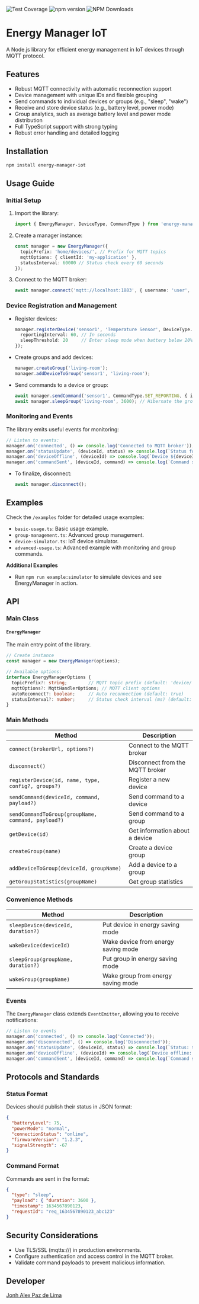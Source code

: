 <!-- Badges -->
![Test Coverage](https://img.shields.io/badge/coverage-85.15%25-brightgreen)
![npm version](https://img.shields.io/npm/v/energy-manager-iot)
![NPM Downloads](https://img.shields.io/npm/dw/energy-manager-iot)

# Energy Manager IoT

A Node.js library for efficient energy management in IoT devices through MQTT protocol.

## Features

- Robust MQTT connectivity with automatic reconnection support
- Device management with unique IDs and flexible grouping
- Send commands to individual devices or groups (e.g., "sleep", "wake")
- Receive and store device status (e.g., battery level, power mode)
- Group analytics, such as average battery level and power mode distribution
- Full TypeScript support with strong typing
- Robust error handling and detailed logging

## Installation

```bash
npm install energy-manager-iot
```

## Usage Guide

### Initial Setup
1. Import the library:
   ```typescript
   import { EnergyManager, DeviceType, CommandType } from 'energy-manager-iot';
   ```
2. Create a manager instance:
   ```typescript
   const manager = new EnergyManager({
     topicPrefix: 'home/devices/', // Prefix for MQTT topics
     mqttOptions: { clientId: 'my-application' },
     statusInterval: 60000 // Status check every 60 seconds
   });
   ```
3. Connect to the MQTT broker:
   ```typescript
   await manager.connect('mqtt://localhost:1883', { username: 'user', password: 'password' });
   ```

### Device Registration and Management
- Register devices:
   ```typescript
   manager.registerDevice('sensor1', 'Temperature Sensor', DeviceType.SENSOR, {
     reportingInterval: 60, // In seconds
     sleepThreshold: 20     // Enter sleep mode when battery below 20%
   });
   ```
- Create groups and add devices:
   ```typescript
   manager.createGroup('living-room');
   manager.addDeviceToGroup('sensor1', 'living-room');
   ```
- Send commands to a device or group:
   ```typescript
   await manager.sendCommand('sensor1', CommandType.SET_REPORTING, { interval: 300 });
   await manager.sleepGroup('living-room', 3600); // Hibernate the group for 1 hour
   ```

### Monitoring and Events
The library emits useful events for monitoring:
   ```typescript
   // Listen to events:
   manager.on('connected', () => console.log('Connected to MQTT broker'));
   manager.on('statusUpdate', (deviceId, status) => console.log(`Status for ${deviceId}:`, status));
   manager.on('deviceOffline', (deviceId) => console.log(`Device ${deviceId} went offline`));
   manager.on('commandSent', (deviceId, command) => console.log(`Command sent to ${deviceId}:`, command));
   ```
- To finalize, disconnect:
   ```typescript
   await manager.disconnect();
   ```

## Examples

Check the `/examples` folder for detailed usage examples:
- `basic-usage.ts`: Basic usage example.
- `group-management.ts`: Advanced group management.
- `device-simulator.ts`: IoT device simulator.
- `advanced-usage.ts`: Advanced example with monitoring and group commands.

**Additional Examples**
- Run `npm run example:simulator` to simulate devices and see EnergyManager in action.

## API

### Main Class

#### `EnergyManager`

The main entry point of the library.

```typescript
// Create instance
const manager = new EnergyManager(options);

// Available options:
interface EnergyManagerOptions {
  topicPrefix?: string;        // MQTT topic prefix (default: 'device/')
  mqttOptions?: MqttHandlerOptions; // MQTT client options
  autoReconnect?: boolean;     // Auto reconnection (default: true)
  statusInterval?: number;     // Status check interval (ms) (default: 60000)
}
```

### Main Methods

| Method | Description |
|--------|-------------|
| `connect(brokerUrl, options?)` | Connect to the MQTT broker |
| `disconnect()` | Disconnect from the MQTT broker |
| `registerDevice(id, name, type, config?, groups?)` | Register a new device |
| `sendCommand(deviceId, command, payload?)` | Send command to a device |
| `sendCommandToGroup(groupName, command, payload?)` | Send command to a group |
| `getDevice(id)` | Get information about a device |
| `createGroup(name)` | Create a device group |
| `addDeviceToGroup(deviceId, groupName)` | Add a device to a group |
| `getGroupStatistics(groupName)` | Get group statistics |

### Convenience Methods

| Method | Description |
|--------|-------------|
| `sleepDevice(deviceId, duration?)` | Put device in energy saving mode |
| `wakeDevice(deviceId)` | Wake device from energy saving mode |
| `sleepGroup(groupName, duration?)` | Put group in energy saving mode |
| `wakeGroup(groupName)` | Wake group from energy saving mode |

### Events

The `EnergyManager` class extends `EventEmitter`, allowing you to receive notifications:

```typescript
// Listen to events
manager.on('connected', () => console.log('Connected'));
manager.on('disconnected', () => console.log('Disconnected'));
manager.on('statusUpdate', (deviceId, status) => console.log(`Status: ${deviceId}`, status));
manager.on('deviceOffline', (deviceId) => console.log(`Device offline: ${deviceId}`));
manager.on('commandSent', (deviceId, command) => console.log(`Command sent: ${deviceId}`, command));
```

## Protocols and Standards

### Status Format

Devices should publish their status in JSON format:

```json
{
  "batteryLevel": 75,
  "powerMode": "normal",
  "connectionStatus": "online",
  "firmwareVersion": "1.2.3",
  "signalStrength": -67
}
```

### Command Format

Commands are sent in the format:

```json
{
  "type": "sleep",
  "payload": { "duration": 3600 },
  "timestamp": 1634567890123,
  "requestId": "req_1634567890123_abc123"
}
```

## Security Considerations

- Use TLS/SSL (mqtts://) in production environments.
- Configure authentication and access control in the MQTT broker.
- Validate command payloads to prevent malicious information.

## Developer

[Jonh Alex Paz de Lima](https://www.linkedin.com/in/jonhvmp)
